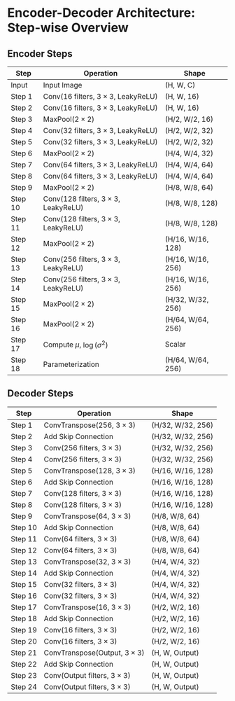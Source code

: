 # Encoder-Decoder Architecture: Step-wise Overview

## Encoder Steps

| Step | Operation                                                                                   | Shape             |
|------|---------------------------------------------------------------------------------------------|-------------------|
| Input | Input Image                                                                                | (H, W, C)         |
| Step 1 | Conv(16 filters, $3 \times 3$, LeakyReLU)                                                  | (H, W, 16)        |
| Step 2 | Conv(16 filters, $3 \times 3$, LeakyReLU)                                                  | (H, W, 16)        |
| Step 3 | MaxPool($2 \times 2$)                                                                       | (H/2, W/2, 16)    |
| Step 4 | Conv(32 filters, $3 \times 3$, LeakyReLU)                                                  | (H/2, W/2, 32)    |
| Step 5 | Conv(32 filters, $3 \times 3$, LeakyReLU)                                                  | (H/2, W/2, 32)    |
| Step 6 | MaxPool($2 \times 2$)                                                                       | (H/4, W/4, 32)    |
| Step 7 | Conv(64 filters, $3 \times 3$, LeakyReLU)                                                  | (H/4, W/4, 64)    |
| Step 8 | Conv(64 filters, $3 \times 3$, LeakyReLU)                                                  | (H/4, W/4, 64)    |
| Step 9 | MaxPool($2 \times 2$)                                                                       | (H/8, W/8, 64)    |
| Step 10 | Conv(128 filters, $3 \times 3$, LeakyReLU)                                                 | (H/8, W/8, 128)   |
| Step 11 | Conv(128 filters, $3 \times 3$, LeakyReLU)                                                 | (H/8, W/8, 128)   |
| Step 12 | MaxPool($2 \times 2$)                                                                      | (H/16, W/16, 128) |
| Step 13 | Conv(256 filters, $3 \times 3$, LeakyReLU)                                                 | (H/16, W/16, 256) |
| Step 14 | Conv(256 filters, $3 \times 3$, LeakyReLU)                                                 | (H/16, W/16, 256) |
| Step 15 | MaxPool($2 \times 2$)                                                                      | (H/32, W/32, 256) |
| Step 16 | MaxPool($2 \times 2$)                                                                      | (H/64, W/64, 256) |
| Step 17 | Compute $\mu$, $\log(\sigma^2)$                                                            | Scalar            |
| Step 18 | Parameterization                                                                          | (H/64, W/64, 256) |

## Decoder Steps

| Step | Operation                                                                                   | Shape             |
|------|---------------------------------------------------------------------------------------------|-------------------|
| Step 1 | ConvTranspose(256, $3 \times 3$)                                                             | (H/32, W/32, 256) |
| Step 2 | Add Skip Connection                                                                         | (H/32, W/32, 256) |
| Step 3 | Conv(256 filters, $3 \times 3$)                                                              | (H/32, W/32, 256) |
| Step 4 | Conv(256 filters, $3 \times 3$)                                                              | (H/32, W/32, 256) |
| Step 5 | ConvTranspose(128, $3 \times 3$)                                                             | (H/16, W/16, 128) |
| Step 6 | Add Skip Connection                                                                         | (H/16, W/16, 128) |
| Step 7 | Conv(128 filters, $3 \times 3$)                                                              | (H/16, W/16, 128) |
| Step 8 | Conv(128 filters, $3 \times 3$)                                                              | (H/16, W/16, 128) |
| Step 9 | ConvTranspose(64, $3 \times 3$)                                                              | (H/8, W/8, 64)    |
| Step 10 | Add Skip Connection                                                                         | (H/8, W/8, 64)    |
| Step 11 | Conv(64 filters, $3 \times 3$)                                                               | (H/8, W/8, 64)    |
| Step 12 | Conv(64 filters, $3 \times 3$)                                                               | (H/8, W/8, 64)    |
| Step 13 | ConvTranspose(32, $3 \times 3$)                                                              | (H/4, W/4, 32)    |
| Step 14 | Add Skip Connection                                                                         | (H/4, W/4, 32)    |
| Step 15 | Conv(32 filters, $3 \times 3$)                                                               | (H/4, W/4, 32)    |
| Step 16 | Conv(32 filters, $3 \times 3$)                                                               | (H/4, W/4, 32)    |
| Step 17 | ConvTranspose(16, $3 \times 3$)                                                              | (H/2, W/2, 16)    |
| Step 18 | Add Skip Connection                                                                         | (H/2, W/2, 16)    |
| Step 19 | Conv(16 filters, $3 \times 3$)                                                               | (H/2, W/2, 16)    |
| Step 20 | Conv(16 filters, $3 \times 3$)                                                               | (H/2, W/2, 16)    |
| Step 21 | ConvTranspose(Output, $3 \times 3$)                                                           | (H, W, Output)    |
| Step 22 | Add Skip Connection                                                                         | (H, W, Output)    |
| Step 23 | Conv(Output filters, $3 \times 3$)                                                            | (H, W, Output)    |
| Step 24 | Conv(Output filters, $3 \times 3$)                                                            | (H, W, Output)    |
